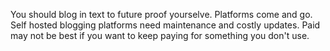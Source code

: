 You should blog in text to future proof yourselve. Platforms come and go. Self hosted blogging platforms need maintenance and costly updates. Paid may not be best if you want to keep paying for something you don't use.
